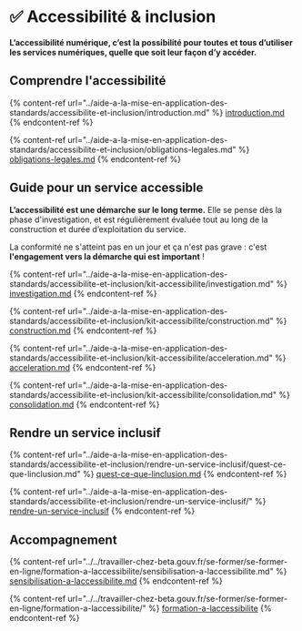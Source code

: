 # ✅ Accessibilité & inclusion

**L’accessibilité numérique, c’est la possibilité pour toutes et tous d’utiliser les services numériques, quelle que soit leur façon d’y accéder.**

## Comprendre l'accessibilité

{% content-ref url="../aide-a-la-mise-en-application-des-standards/accessibilite-et-inclusion/introduction.md" %}
[introduction.md](../aide-a-la-mise-en-application-des-standards/accessibilite-et-inclusion/introduction.md)
{% endcontent-ref %}

{% content-ref url="../aide-a-la-mise-en-application-des-standards/accessibilite-et-inclusion/obligations-legales.md" %}
[obligations-legales.md](../aide-a-la-mise-en-application-des-standards/accessibilite-et-inclusion/obligations-legales.md)
{% endcontent-ref %}

## Guide pour un service accessible <a href="#guide-pour-un-service-accessible" id="guide-pour-un-service-accessible"></a>

**L’accessibilité est une démarche sur le long terme.** Elle se pense dès la phase d'investigation, et est régulièrement évaluée tout au long de la construction et durée d’exploitation du service.

La conformité ne s'atteint pas en un jour et ça n'est pas grave : c'est **l'engagement vers la démarche qui est important** !

{% content-ref url="../aide-a-la-mise-en-application-des-standards/accessibilite-et-inclusion/kit-accessibilite/investigation.md" %}
[investigation.md](../aide-a-la-mise-en-application-des-standards/accessibilite-et-inclusion/kit-accessibilite/investigation.md)
{% endcontent-ref %}

{% content-ref url="../aide-a-la-mise-en-application-des-standards/accessibilite-et-inclusion/kit-accessibilite/construction.md" %}
[construction.md](../aide-a-la-mise-en-application-des-standards/accessibilite-et-inclusion/kit-accessibilite/construction.md)
{% endcontent-ref %}

{% content-ref url="../aide-a-la-mise-en-application-des-standards/accessibilite-et-inclusion/kit-accessibilite/acceleration.md" %}
[acceleration.md](../aide-a-la-mise-en-application-des-standards/accessibilite-et-inclusion/kit-accessibilite/acceleration.md)
{% endcontent-ref %}

{% content-ref url="../aide-a-la-mise-en-application-des-standards/accessibilite-et-inclusion/kit-accessibilite/consolidation.md" %}
[consolidation.md](../aide-a-la-mise-en-application-des-standards/accessibilite-et-inclusion/kit-accessibilite/consolidation.md)
{% endcontent-ref %}

## Rendre un service inclusif

{% content-ref url="../aide-a-la-mise-en-application-des-standards/accessibilite-et-inclusion/rendre-un-service-inclusif/quest-ce-que-linclusion.md" %}
[quest-ce-que-linclusion.md](../aide-a-la-mise-en-application-des-standards/accessibilite-et-inclusion/rendre-un-service-inclusif/quest-ce-que-linclusion.md)
{% endcontent-ref %}

{% content-ref url="../aide-a-la-mise-en-application-des-standards/accessibilite-et-inclusion/rendre-un-service-inclusif/" %}
[rendre-un-service-inclusif](../aide-a-la-mise-en-application-des-standards/accessibilite-et-inclusion/rendre-un-service-inclusif/)
{% endcontent-ref %}

## Accompagnement

{% content-ref url="../../travailler-chez-beta.gouv.fr/se-former/se-former-en-ligne/formation-a-laccessibilite/sensibilisation-a-laccessibilite.md" %}
[sensibilisation-a-laccessibilite.md](../../travailler-chez-beta.gouv.fr/se-former/se-former-en-ligne/formation-a-laccessibilite/sensibilisation-a-laccessibilite.md)
{% endcontent-ref %}

{% content-ref url="../../travailler-chez-beta.gouv.fr/se-former/se-former-en-ligne/formation-a-laccessibilite/" %}
[formation-a-laccessibilite](../../travailler-chez-beta.gouv.fr/se-former/se-former-en-ligne/formation-a-laccessibilite/)
{% endcontent-ref %}
